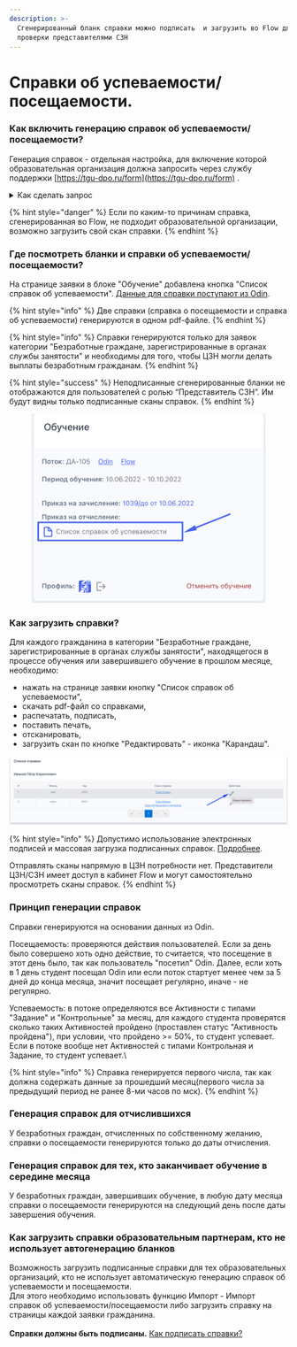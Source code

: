 ```yaml
---
description: >-
  Сгенерированный бланк справки можно подписать  и загрузить во Flow для
  проверки представителями СЗН
---
```


# Справки об успеваемости/посещаемости.

### Как включить генерацию справок об успеваемости/посещаемости?

Генерация справок - отдельная настройка, для включение которой образовательная организация должна запросить через службу поддержки [https://tgu-dpo.ru/form](https://tgu-dpo.ru/form) .

<details>

<summary>Как сделать запрос</summary>

![](<../.gitbook/assets/image (2).png>)

Напишите, пожалуйста, обращение, выбрав соответствующие поля. Вам будет включена данная возможность. Дополнительные письма не потребуются.

</details>

{% hint style="danger" %}
Если по каким-то причинам справка, сгенерированная во Flow, не подходит образовательной организации, возможно загрузить свой скан справки.&#x20;
{% endhint %}

### Где посмотреть бланки и справки об успеваемости/посещаемости?

На странице заявки в блоке "Обучение" добавлена кнопка "Список справок об успеваемости". [Данные для справки поступают из Odin](./#princip-generacii-spravok). &#x20;

{% hint style="info" %}
Две справки (справка о посещаемости и справка об успеваемости) генерируются в одном pdf-файле.
{% endhint %}

{% hint style="info" %}
Справки генерируются только для заявок категории "Безработные граждане, зарегистрированные в органах службы занятости" и необходимы для того, чтобы ЦЗН могли делать выплаты безработным гражданам.
{% endhint %}

{% hint style="success" %}
Неподписанные сгенерированные бланки не отображаются для пользователей с ролью “Представитель СЗН”. Им будут видны только подписанные сканы справок.
{% endhint %}



<figure><img src="../.gitbook/assets/image (21) (2).png" alt=""><figcaption></figcaption></figure>

### **Как загрузить справки?**&#x20;

Для каждого гражданина в категории "Безработные граждане, зарегистрированные в органах службы занятости", находящегося в процессе обучения или завершившего обучение в прошлом месяце,  необходимо:

* нажать на странице заявки кнопку "Список справок об успеваемости",
* скачать pdf-файл со справками,&#x20;
* распечатать, подписать,
* поставить печать,&#x20;
* отсканировать,&#x20;
* загрузить скан по кнопке "Редактировать" - иконка "Карандаш".&#x20;

![](<../.gitbook/assets/image (20) (1).png>)

{% hint style="info" %}
Допустимо использование электронных подписей и массовая загрузка подписанных справок. [Подробнее](../spravki-ob-uspevaemosti-poseshaemosti./kak-podpisat-spravki-elektronnoi-podpisyu..md).

Отправлять сканы напрямую в ЦЗН потребности нет. Представители ЦЗН/СЗН имеет доступ в кабинет Flow и могут самостоятельно просмотреть сканы справок.
{% endhint %}

### **Принцип генерации справок**

Справки генерируются на основании данных из Odin. &#x20;

Посещаемость: проверяются действия пользователей. Если за день было совершено хоть одно действие, то считается, что посещение в этот день было, так как пользователь "посетил" Odin. Далее, если хоть в 1 день студент посещал Odin или если поток стартует менее чем за 5 дней до конца месяца, значит посещает регулярно, иначе - не регулярно.&#x20;

Успеваемость: в потоке определяются все Активности с типами "Задание" и "Контрольные" за месяц, для каждого студента  проверятся сколько таких Активностей пройдено (проставлен статус "Активность пройдена"), при условии, что пройдено >= 50%,  то студент успевает. Если в потоке вообще нет  Активностей с типами Контрольная и Задание, то студент успевает.\


{% hint style="info" %}
Справка генерируется первого числа, так как должна содержать данные за прошедший месяц(первого числа за предыдущий период не ранее 8-ми часов по мск).
{% endhint %}

### Генерация справок для отчислившихся

У безработных граждан, отчисленных по собственному желанию, справки о посещаемости генерируются только до даты отчисления.&#x20;

### Генерация справок для тех, кто заканчивает обучение в середине месяца

У безработных граждан, завершивших обучение,  в любую дату месяца справки о посещаемости генерируются на следующий день после даты завершения обучения.

### Как загрузить справки образовательным партнерам, кто не использует автогенерацию бланков

Возможность загрузить  подписанные справки для тех образовательных организаций, кто не использует автоматическую генерацию справок об успеваемости и посещаемости.\
Для этого необходимо использовать функцию Импорт - Импорт справок об успеваемости/посещаемости либо загрузить справку на страницы каждой заявки гражданина.\
\
**Справки должны быть подписаны.** [Как подписать справки?](../spravki-ob-uspevaemosti-poseshaemosti./kak-podpisat-spravki-elektronnoi-podpisyu..md)
